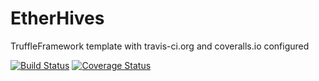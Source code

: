 # EtherHives

TruffleFramework template with travis-ci.org and coveralls.io configured

[![Build Status](https://travis-ci.org/EtherHives/EtherHives.svg?branch=master)](https://travis-ci.org/EtherHives/EtherHives)
[![Coverage Status](https://coveralls.io/repos/github/EtherHives/EtherHives/badge.svg?branch=master)](https://coveralls.io/github/EtherHives/EtherHives?branch=master)
